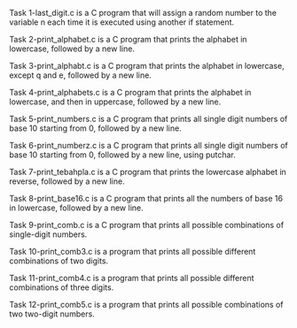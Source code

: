 Task 1-last_digit.c is a C program that will assign a random number to the variable n each time it is executed using another if statement.

Task 2-print_alphabet.c is a C program that prints the alphabet in lowercase, followed by a new line.

Task 3-print_alphabt.c is a C program that prints the alphabet in lowercase, except q and e, followed by a new line.

Task 4-print_alphabets.c is a C program that prints the alphabet in lowercase, and then in uppercase, followed by a new line.

Task 5-print_numbers.c is a C program that prints all single digit numbers of base 10 starting from 0, followed by a new line.

Task 6-print_numberz.c is a C program that prints all single digit numbers of base 10 starting from 0, followed by a new line, using putchar.

Task 7-print_tebahpla.c is a C program that prints the lowercase alphabet in reverse, followed by a new line.

Task 8-print_base16.c is a C program that prints all the numbers of base 16 in lowercase, followed by a new line.

Task 9-print_comb.c is a C program that prints all possible combinations of single-digit numbers.

Task 10-print_comb3.c is a program that prints all possible different combinations of two digits.

Task 11-print_comb4.c is a program that prints all possible different combinations of three digits.

Task 12-print_comb5.c is a program that prints all possible combinations of two two-digit numbers.
